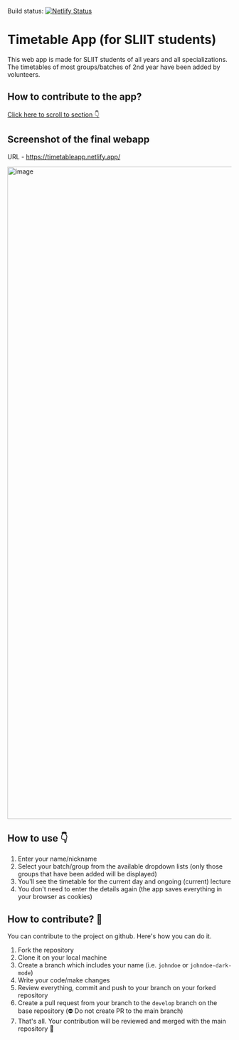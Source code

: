 Build status: [![Netlify Status](https://api.netlify.com/api/v1/badges/6c7742b9-5d29-4cf4-bf37-85c3a9ecaee4/deploy-status)](https://app.netlify.com/sites/timetableapp/deploys)

# Timetable App (for SLIIT students)

This web app is made for SLIIT students of all years and all specializations.
The timetables of most groups/batches of 2nd year have been added by volunteers.

## How to contribute to the app?
[Click here to scroll to section 👇](#how-to-contribute-)

## Screenshot of the final webapp

URL - https://timetableapp.netlify.app/

<img width="1467" alt="image" src="https://user-images.githubusercontent.com/86240715/182335177-07ac4d30-548d-4ad2-8d66-97e03c2a57d2.png">

## How to use 👇

1. Enter your name/nickname
2. Select your batch/group from the available dropdown lists (only those groups that have been added will be displayed)
3. You'll see the timetable for the current day and ongoing (current) lecture
4. You don't need to enter the details again (the app saves everything in your browser as cookies)

## How to contribute? 🤝

You can contribute to the project on github. Here's how you can do it.

1. Fork the repository
2. Clone it on your local machine
3. Create a branch which includes your name (i.e. `johndoe` or `johndoe-dark-mode`)
4. Write your code/make changes
5. Review everything, commit and push to your branch on your forked repository
6. Create a pull request from your branch to the `develop` branch on the base repository (⛔️ Do not create PR to the main branch)
7. That's all. Your contribution will be reviewed and merged with the main repository 🙌
